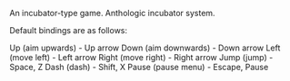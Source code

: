 An incubator-type game. Anthologic incubator system.

Default bindings are as follows:

Up (aim upwards) - Up arrow
Down (aim downwards) - Down arrow
Left (move left) - Left arrow
Right (move right) - Right arrow
Jump (jump) - Space, Z
Dash (dash) - Shift, X
Pause (pause menu) - Escape, Pause